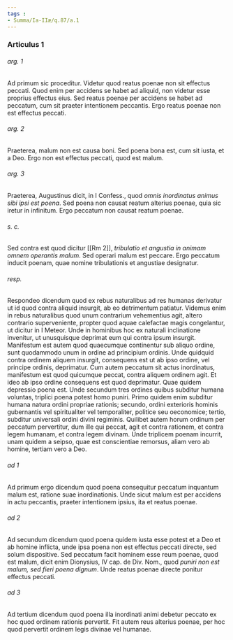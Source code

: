 ```yaml
---
tags : 
- Summa/Ia-IIæ/q.87/a.1
---
```


### Articulus 1

###### arg. 1
Ad primum sic proceditur. Videtur quod reatus poenae non sit effectus peccati. Quod enim per accidens se habet ad aliquid, non videtur esse proprius effectus eius. Sed reatus poenae per accidens se habet ad peccatum, cum sit praeter intentionem peccantis. Ergo reatus poenae non est effectus peccati.

###### arg. 2
Praeterea, malum non est causa boni. Sed poena bona est, cum sit iusta, et a Deo. Ergo non est effectus peccati, quod est malum.

###### arg. 3
Praeterea, Augustinus dicit, in I Confess., quod *omnis inordinatus animus sibi ipsi est poena*. Sed poena non causat reatum alterius poenae, quia sic iretur in infinitum. Ergo peccatum non causat reatum poenae.

###### s. c.
Sed contra est quod dicitur [[Rm 2]], *tribulatio et angustia in animam omnem operantis malum*. Sed operari malum est peccare. Ergo peccatum inducit poenam, quae nomine tribulationis et angustiae designatur.

###### resp.
Respondeo dicendum quod ex rebus naturalibus ad res humanas derivatur ut id quod contra aliquid insurgit, ab eo detrimentum patiatur. Videmus enim in rebus naturalibus quod unum contrarium vehementius agit, altero contrario superveniente, propter quod aquae calefactae magis congelantur, ut dicitur in I Meteor. Unde in hominibus hoc ex naturali inclinatione invenitur, ut unusquisque deprimat eum qui contra ipsum insurgit. Manifestum est autem quod quaecumque continentur sub aliquo ordine, sunt quodammodo unum in ordine ad principium ordinis. Unde quidquid contra ordinem aliquem insurgit, consequens est ut ab ipso ordine, vel principe ordinis, deprimatur. Cum autem peccatum sit actus inordinatus, manifestum est quod quicumque peccat, contra aliquem ordinem agit. Et ideo ab ipso ordine consequens est quod deprimatur. Quae quidem depressio poena est. Unde secundum tres ordines quibus subditur humana voluntas, triplici poena potest homo puniri. Primo quidem enim subditur humana natura ordini propriae rationis; secundo, ordini exterioris hominis gubernantis vel spiritualiter vel temporaliter, politice seu oeconomice; tertio, subditur universali ordini divini regiminis. Quilibet autem horum ordinum per peccatum pervertitur, dum ille qui peccat, agit et contra rationem, et contra legem humanam, et contra legem divinam. Unde triplicem poenam incurrit, unam quidem a seipso, quae est conscientiae remorsus, aliam vero ab homine, tertiam vero a Deo.

###### ad 1
Ad primum ergo dicendum quod poena consequitur peccatum inquantum malum est, ratione suae inordinationis. Unde sicut malum est per accidens in actu peccantis, praeter intentionem ipsius, ita et reatus poenae.

###### ad 2
Ad secundum dicendum quod poena quidem iusta esse potest et a Deo et ab homine inflicta, unde ipsa poena non est effectus peccati directe, sed solum dispositive. Sed peccatum facit hominem esse reum poenae, quod est malum, dicit enim Dionysius, IV cap. de Div. Nom., quod *puniri non est malum, sed fieri poena dignum*. Unde reatus poenae directe ponitur effectus peccati.

###### ad 3
Ad tertium dicendum quod poena illa inordinati animi debetur peccato ex hoc quod ordinem rationis pervertit. Fit autem reus alterius poenae, per hoc quod pervertit ordinem legis divinae vel humanae.

